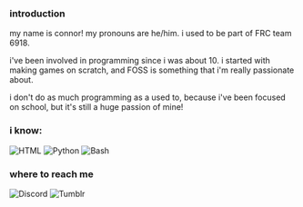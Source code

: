 ### introduction
my name is connor! my pronouns are he/him. i used to be part of FRC team 6918.

i've been involved in programming since i was about 10. i started with making games on scratch, and FOSS is something that i'm really passionate about.

i don't do as much programming as a used to, because i've been focused on school, but it's still a huge passion of mine!

### i know:
![HTML](https://img.shields.io/badge/html-%23E34F26.svg?style=flat&logo=html5&logoColor=white)
![Python](https://img.shields.io/badge/python-3670A0?style=flat&logo=python&logoColor=ffdd54)
![Bash](https://img.shields.io/badge/bash-%23121011.svg?style=flat&logo=gnu-bash&logoColor=white)

### where to reach me
![Discord](https://img.shields.io/badge/connorthecanoe-%237289DA.svg?style=flat&logo=discord&logoColor=white)
![Tumblr](https://img.shields.io/badge/connorscornor-%2336465D.svg?style=flat&logo=tumblr&logoColor=white)
